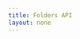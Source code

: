 ```yaml
---
title: Folders API
layout: none
--- 
```


<RedoclyAPIBlock src='https://api.redocly.com/registry/bundle/adobe-developers/AEM-folders/stable/openapi.yaml?branch=prod' typography='fontFamily: `"Source Sans Pro", sans-serif`' width='60%' />
